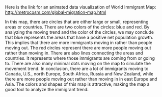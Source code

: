 Here is the link for an animated data visualization of World
Immigrant Map: http://metrocosm.com/global-migration-map.html

In this map, there are circles that are either large or small, 
representing areas or countries. There are two colors of the
circles: blue and red. By analyzing the moving trend and the color
of the circles, we may conclude that blue represents the areas
that have a positive net population growth. This implies that
there are more immigrants moving in rather than people moving out.
The red circles represent there are more people moving out rather than
moving in. There are also lines connecting the areas and countries. It
 represents where those immigrants are coming from or going to. There 
are also many minimal dots moving on the map to simulate the movement trend. 
In conclusion, there are a lot of immigrants moving to Canada, 
U.S., north Europe, South Africa, Russia and New Zealand, while there
are more people moving out rather than moving in in east Europe and
Asia. The colors and shapes of this map is attractive, making
 the map a good tool to analyze the immigrant trend.
